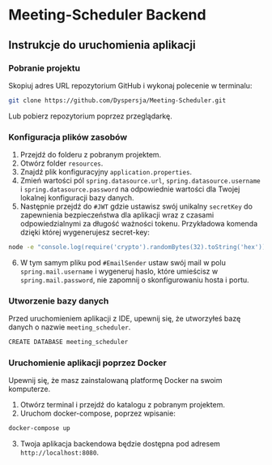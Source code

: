 # Meeting-Scheduler Backend

## Instrukcje do uruchomienia aplikacji

### Pobranie projektu

Skopiuj adres URL repozytorium GitHub i wykonaj polecenie w terminalu:

```bash
git clone https://github.com/Dyspersja/Meeting-Scheduler.git
```
Lub pobierz repozytorium poprzez przeglądarkę.

### Konfiguracja plików zasobów

1. Przejdź do folderu z pobranym projektem.
2. Otwórz folder `resources`.
3. Znajdź plik konfiguracyjny `application.properties`.
4. Zmień wartości pól `spring.datasource.url`, `spring.datasource.username` i `spring.datasource.password` na odpowiednie wartości dla Twojej lokalnej konfiguracji bazy danych.
5. Następnie przejdź do `#JWT` gdzie ustawisz swój unikalny `secretKey` do zapewnienia bezpieczeństwa dla aplikacji wraz z czasami odpowiedzialnymi za długość ważności tokenu. Przykładowa komenda dzięki której wygenerujesz secret-key:
```bash
node -e "console.log(require('crypto').randomBytes(32).toString('hex'))"
```
6. W tym samym pliku pod `#EmailSender` ustaw swój mail w polu `spring.mail.username` i wygeneruj haslo, które umieścisz w `spring.mail.password`, nie zapomnij o skonfigurowaniu hosta i portu.

### Utworzenie bazy danych

Przed uruchomieniem aplikacji z IDE, upewnij się, że utworzyłeś bazę danych o nazwie `meeting_scheduler`.
```bash
CREATE DATABASE meeting_scheduler
```


### Uruchomienie aplikacji poprzez Docker

Upewnij się, że masz zainstalowaną platformę Docker na swoim komputerze.

1. Otwórz terminal i przejdź do katalogu z pobranym projektem.
2. Uruchom docker-compose, poprzez wpisanie:

```bash
docker-compose up
```
3. Twoja aplikacja backendowa będzie dostępna pod adresem `http://localhost:8080`.
